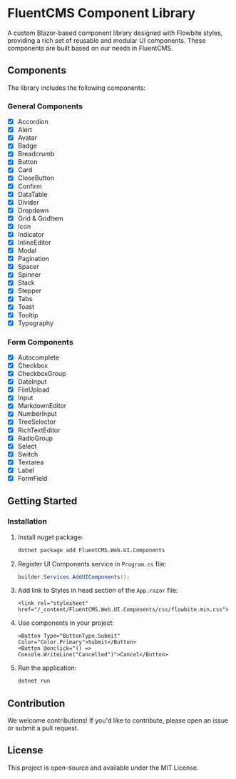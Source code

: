 # FluentCMS Component Library

A custom Blazor-based component library designed with Flowbite styles, providing a rich set of reusable and modular UI components. These components are built based on our needs in FluentCMS.

## Components
The library includes the following components:

### General Components
- [x] Accordion
- [x] Alert
- [x] Avatar
- [x] Badge
- [x] Breadcrumb
- [x] Button
- [x] Card
- [x] CloseButton
- [x] Confirm
- [x] DataTable
- [x] Divider
- [x] Dropdown
- [x] Grid & GridItem
- [x] Icon
- [x] Indicator
- [x] InlineEditor
- [x] Modal
- [x] Pagination
- [x] Spacer
- [x] Spinner
- [x] Stack
- [x] Stepper
- [x] Tabs
- [x] Toast
- [x] Tooltip
- [x] Typography

### Form Components
- [x] Autocomplete
- [x] Checkbox
- [x] CheckboxGroup
- [x] DateInput
- [x] FileUpload
- [x] Input
- [x] MarkdownEditor
- [x] NumberInput
- [x] TreeSelector
- [x] RichTextEditor
- [x] RadioGroup
- [x] Select
- [x] Switch
- [x] Textarea
- [x] Label
- [x] FormField

## Getting Started

### Installation

1. Install nuget package:

    ```bash
    dotnet package add FluentCMS.Web.UI.Components
    ```

2. Register UI Components service in `Program.cs` file:

    ```cs
    builder.Services.AddUIComponents();
    ```

3. Add link to Styles in head section of the `App.razor` file:

    ```razor
    <link rel="stylesheet" href="/_content/FluentCMS.Web.UI.Components/css/flowbite.min.css">
    ```
4. Use components in your project:
    ```razor
    <Button Type="ButtonType.Submit" Color="Color.Primary">Submit</Button>
    <Button @onclick="() => Console.WriteLine("Cancelled")">Cancel</Button>
    ```

5. Run the application:

   ```bash
   dotnet run
   ```

## Contribution
We welcome contributions! If you'd like to contribute, please open an issue or submit a pull request.

## License
This project is open-source and available under the MIT License.